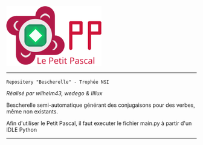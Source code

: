 <div class="center"><img src="/img/lpp.svg" alt="Le Petit Pascal - Logo complet" width="50%" title="Le Petit Pascal"/></div>

----

``` Repositery "Bescherelle" - Trophée NSI ```

*Réalisé par wilhelm43, wedego & IIllux*

Bescherelle semi-automatique générant des conjugaisons pour des verbes, même non existants.

Afin d'utiliser le Petit Pascal, il faut executer le fichier main.py à partir d'un IDLE Python

----
